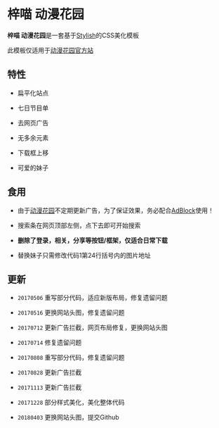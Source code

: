# 梓喵 动漫花园

**梓喵 动漫花园**是一套基于[Stylish](https://github.com/stylish-userstyles/stylish)的CSS美化模板

此模板仅适用于[动漫花园官方站](https://share.dmhy.org/)

## 特性

* 扁平化站点

* 七日节目单

* 去网页广告

* 无多余元素

* 下载框上移

* 可爱的妹子

## 食用

* 由于[动漫花园](https://share.dmhy.org/)不定期更新广告，为了保证效果，务必配合[AdBlock](https://chrome.google.com/webstore/detail/adblock/gighmmpiobklfepjocnamgkkbiglidom)使用！

* 搜索条在网页顶部左侧，点下去即可开始搜索

* **删除了登录，相关，分享等按钮/框架，仅适合日常下载**

* 替换妹子只需修改代码1第24行括号内的图片地址

## 更新

* `20170506` 重写部分代码，适应新版布局，修复遗留问题

* `20170516` 更换网站头图，修复遗留问题

* `20170712` 更新广告拦截，网页布局修复，更换网站头图

* `20170714` 修复遗留问题

* `20170808` 重写部分代码，修复遗留问题

* `20170828` 更新广告拦截

* `20171113` 更新广告拦截

* `20171228` 部分样式美化，美化整体代码

* `20180403` 更换网站头图，提交Github
